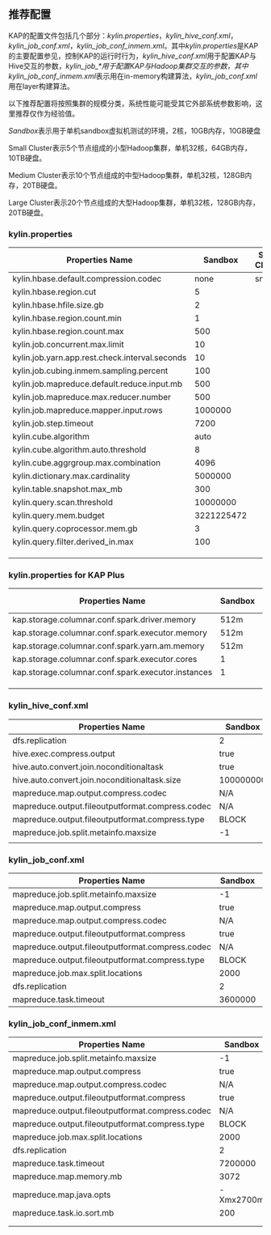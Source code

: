 ## 推荐配置

KAP的配置文件包括几个部分：*kylin.properties*，*kylin_hive_conf.xml*，*kylin_job_conf.xml*，*kylin_job_conf_inmem.xml*。其中*kylin.properties*是KAP的主要配置参见，控制KAP的运行时行为，*kylin_hive_conf.xml*用于配置KAP与Hive交互的参数，*kylin_job_\**用于配置KAP与Hadoop集群交互的参数，其中*kylin_job_conf_inmem.xml*表示用在in-memory构建算法，*kylin_job_conf.xml*用在layer构建算法。

以下推荐配置将按照集群的规模分类，系统性能可能受其它外部系统参数影响，这里推荐仅作为经验值。

*Sandbox*表示用于单机sandbox虚拟机测试的环境，2核，10GB内存，10GB硬盘

Small Cluster表示5个节点组成的小型Hadoop集群，单机32核，64GB内存，10TB硬盘。

Medium Cluster表示10个节点组成的中型Hadoop集群，单机32核，128GB内存，20TB硬盘。

Large Cluster表示20个节点组成的大型Hadoop集群，单机32核，128GB内存，20TB硬盘。

### kylin.properties

| Properties Name                          | Sandbox    | Small Cluster | Medium Cluster | Large Cluster |
| ---------------------------------------- | ---------- | ------------- | -------------- | ------------- |
| kylin.hbase.default.compression.codec    | none       | snappy        | snappy         | snappy        |
| kylin.hbase.region.cut                   | 5          |               |                |               |
| kylin.hbase.hfile.size.gb                | 2          |               |                |               |
| kylin.hbase.region.count.min             | 1          |               |                |               |
| kylin.hbase.region.count.max             | 500        |               |                |               |
| kylin.job.concurrent.max.limit           | 10         |               |                |               |
| kylin.job.yarn.app.rest.check.interval.seconds | 10         |               |                |               |
| kylin.job.cubing.inmem.sampling.percent  | 100        |               |                |               |
| kylin.job.mapreduce.default.reduce.input.mb | 500        |               |                |               |
| kylin.job.mapreduce.max.reducer.number   | 500        |               |                |               |
| kylin.job.mapreduce.mapper.input.rows    | 1000000    |               |                |               |
| kylin.job.step.timeout                   | 7200       |               |                |               |
| kylin.cube.algorithm                     | auto       |               |                |               |
| kylin.cube.algorithm.auto.threshold      | 8          |               |                |               |
| kylin.cube.aggrgroup.max.combination     | 4096       |               |                |               |
| kylin.dictionary.max.cardinality         | 5000000    |               |                |               |
| kylin.table.snapshot.max_mb              | 300        |               |                |               |
| kylin.query.scan.threshold               | 10000000   |               |                |               |
| kylin.query.mem.budget                   | 3221225472 |               |                |               |
| kylin.query.coprocessor.mem.gb           | 3          |               |                |               |
| kylin.query.filter.derived_in.max        | 100        |               |                |               |
|                                          |            |               |                |               |
|                                          |            |               |                |               |
|                                          |            |               |                |               |



### kylin.properties for KAP Plus

| Properties Name                          | Sandbox | Small Cluster | Medium Cluster | Large Cluster |
| ---------------------------------------- | ------- | ------------- | -------------- | ------------- |
| kap.storage.columnar.conf.spark.driver.memory | 512m    | 8192m         |                |               |
| kap.storage.columnar.conf.spark.executor.memory | 512m    | 4096m         |                |               |
| kap.storage.columnar.conf.spark.yarn.am.memory | 512m    | 4096m         |                |               |
| kap.storage.columnar.conf.spark.executor.cores | 1       | 5             | 10             | 10            |
| kap.storage.columnar.conf.spark.executor.instances | 1       | 4             | 9              | 19            |
|                                          |         |               |                |               |
|                                          |         |               |                |               |
|                                          |         |               |                |               |



### kylin_hive_conf.xml

| Properties Name                          | Sandbox   | Small Cluster                            | Medium Cluster                           | Large Cluster                            |
| ---------------------------------------- | --------- | ---------------------------------------- | ---------------------------------------- | ---------------------------------------- |
| dfs.replication                          | 2         |                                          |                                          |                                          |
| hive.exec.compress.output                | true      |                                          |                                          |                                          |
| hive.auto.convert.join.noconditionaltask | true      |                                          |                                          |                                          |
| hive.auto.convert.join.noconditionaltask.size | 100000000 |                                          |                                          |                                          |
| mapreduce.map.output.compress.codec      | N/A       | org.apache.hadoop.io.compress.SnappyCodec | org.apache.hadoop.io.compress.SnappyCodec | org.apache.hadoop.io.compress.SnappyCodec |
| mapreduce.output.fileoutputformat.compress.codec | N/A       | org.apache.hadoop.io.compress.SnappyCodec | org.apache.hadoop.io.compress.SnappyCodec | org.apache.hadoop.io.compress.SnappyCodec |
| mapreduce.output.fileoutputformat.compress.type | BLOCK     |                                          |                                          |                                          |
| mapreduce.job.split.metainfo.maxsize     | -1        |                                          |                                          |                                          |
|                                          |           |                                          |                                          |                                          |

### kylin_job_conf.xml

| Properties Name                          | Sandbox | Small Cluster                            | Medium Cluster                           | Large Cluster                            |
| ---------------------------------------- | ------- | ---------------------------------------- | ---------------------------------------- | ---------------------------------------- |
| mapreduce.job.split.metainfo.maxsize     | -1      |                                          |                                          |                                          |
| mapreduce.map.output.compress            | true    |                                          |                                          |                                          |
| mapreduce.map.output.compress.codec      | N/A     | org.apache.hadoop.io.compress.SnappyCodec | org.apache.hadoop.io.compress.SnappyCodec | org.apache.hadoop.io.compress.SnappyCodec |
| mapreduce.output.fileoutputformat.compress | true    |                                          |                                          |                                          |
| mapreduce.output.fileoutputformat.compress.codec | N/A     | org.apache.hadoop.io.compress.SnappyCodec | org.apache.hadoop.io.compress.SnappyCodec | org.apache.hadoop.io.compress.SnappyCodec |
| mapreduce.output.fileoutputformat.compress.type | BLOCK   |                                          |                                          |                                          |
| mapreduce.job.max.split.locations        | 2000    |                                          |                                          |                                          |
| dfs.replication                          | 2       |                                          |                                          |                                          |
| mapreduce.task.timeout                   | 3600000 |                                          |                                          |                                          |

### kylin_job_conf_inmem.xml

| Properties Name                          | Sandbox   | Small Cluster                            | Medium Cluster                           | Large Cluster                            |
| ---------------------------------------- | --------- | ---------------------------------------- | ---------------------------------------- | ---------------------------------------- |
| mapreduce.job.split.metainfo.maxsize     | -1        |                                          |                                          |                                          |
| mapreduce.map.output.compress            | true      |                                          |                                          |                                          |
| mapreduce.map.output.compress.codec      | N/A       | org.apache.hadoop.io.compress.SnappyCodec | org.apache.hadoop.io.compress.SnappyCodec | org.apache.hadoop.io.compress.SnappyCodec |
| mapreduce.output.fileoutputformat.compress | true      |                                          |                                          |                                          |
| mapreduce.output.fileoutputformat.compress.codec | N/A       | org.apache.hadoop.io.compress.SnappyCodec | org.apache.hadoop.io.compress.SnappyCodec | org.apache.hadoop.io.compress.SnappyCodec |
| mapreduce.output.fileoutputformat.compress.type | BLOCK     |                                          |                                          |                                          |
| mapreduce.job.max.split.locations        | 2000      |                                          |                                          |                                          |
| dfs.replication                          | 2         |                                          |                                          |                                          |
| mapreduce.task.timeout                   | 7200000   |                                          |                                          |                                          |
| mapreduce.map.memory.mb                  | 3072      |                                          |                                          |                                          |
| mapreduce.map.java.opts                  | -Xmx2700m |                                          |                                          |                                          |
| mapreduce.task.io.sort.mb                | 200       |                                          |                                          |                                          |
|                                          |           |                                          |                                          |                                          |
|                                          |           |                                          |                                          |                                          |



